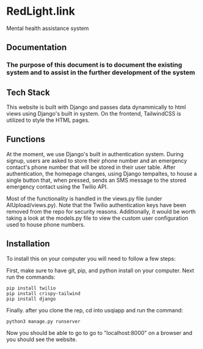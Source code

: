 # RedLight.link
Mental health assistance system

## Documentation

### The purpose of this document is to document the existing system and to assist in the further development of the system

## Tech Stack

This website is built with Django and passes data dynammically to html views using Django's built in system. On the frontend, TailwindCSS is utilized to style the HTML pages. 

## Functions

At the moment, we use Django's built in authentication system. During signup, users are asked to store their phone number and an emergency contact's phone number that will be stored in their user table. After authentication, the homepage changes, using Django tempaltes, to house a single button that, when pressed, sends an SMS message to the stored emergency contact using the Twilio API.

Most of the functionality is handled in the views.py file (under AIUpload/views.py). Note that the Twilio authentication keys have been removed from the repo for security reasons. Additionally, it would be worth taking a look at the models.py file to view the custom user configuration used to house phone numbers.

## Installation 

To install this on your computer you will need to follow a few steps:

First, make sure to have git, pip, and python install on your computer. Next run the commands:

```
pip install twilio
pip install crispy-tailwind
pip install django
```

Finally. after you clone the rep, cd into usqiapp and run the command:

`python3 manage.py runserver`

Now you should be able to go to go to "localhost:8000" on a browser and you should see the website.
